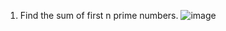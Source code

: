 1) Find the sum of first n prime numbers.
   ![image](https://github.com/Sharath15eUR/PandiMuniasamyM/assets/65610375/615f12c3-5156-453d-9ac9-f1c96b826a05)
